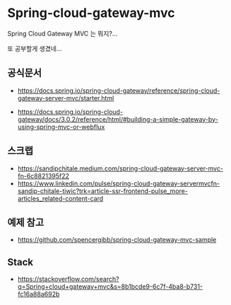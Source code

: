 # Spring-cloud-gateway-mvc

Spring Cloud Gateway MVC 는 뭐지?...

또 공부할게 생겼네...

## 공식문서
- https://docs.spring.io/spring-cloud-gateway/reference/spring-cloud-gateway-server-mvc/starter.html

- https://docs.spring.io/spring-cloud-gateway/docs/3.0.2/reference/html/#building-a-simple-gateway-by-using-spring-mvc-or-webflux


## 스크랩
- https://sandipchitale.medium.com/spring-cloud-gateway-server-mvc-fn-6c8821395f22
- https://www.linkedin.com/pulse/spring-cloud-gateway-servermvcfn-sandip-chitale-tiwic?trk=article-ssr-frontend-pulse_more-articles_related-content-card

## 예제 참고
- https://github.com/spencergibb/spring-cloud-gateway-mvc-sample


## Stack
- https://stackoverflow.com/search?q=Spring+cloud+gateway+mvc&s=8b1bcde9-6c7f-4ba8-b731-fc16a88a692b
